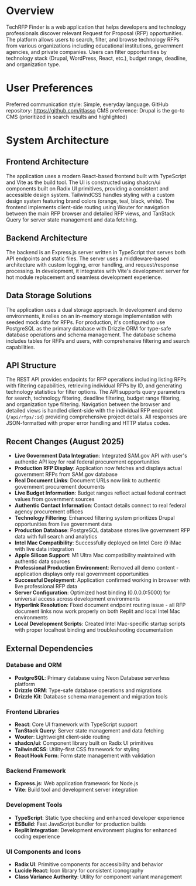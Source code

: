 # Overview

TechRFP Finder is a web application that helps developers and technology professionals discover relevant Request for Proposal (RFP) opportunities. The platform allows users to search, filter, and browse technology RFPs from various organizations including educational institutions, government agencies, and private companies. Users can filter opportunities by technology stack (Drupal, WordPress, React, etc.), budget range, deadline, and organization type.

# User Preferences

Preferred communication style: Simple, everyday language.
GitHub repository: https://github.com/itlasso
CMS preference: Drupal is the go-to CMS (prioritized in search results and highlighted)

# System Architecture

## Frontend Architecture
The application uses a modern React-based frontend built with TypeScript and Vite as the build tool. The UI is constructed using shadcn/ui components built on Radix UI primitives, providing a consistent and accessible design system. TailwindCSS handles styling with a custom design system featuring brand colors (orange, teal, black, white). The frontend implements client-side routing using Wouter for navigation between the main RFP browser and detailed RFP views, and TanStack Query for server state management and data fetching.

## Backend Architecture
The backend is an Express.js server written in TypeScript that serves both API endpoints and static files. The server uses a middleware-based architecture with custom logging, error handling, and request/response processing. In development, it integrates with Vite's development server for hot module replacement and seamless development experience.

## Data Storage Solutions
The application uses a dual storage approach. In development and demo environments, it relies on an in-memory storage implementation with seeded mock data for RFPs. For production, it's configured to use PostgreSQL as the primary database with Drizzle ORM for type-safe database operations and schema management. The database schema includes tables for RFPs and users, with comprehensive filtering and search capabilities.

## API Structure
The REST API provides endpoints for RFP operations including listing RFPs with filtering capabilities, retrieving individual RFPs by ID, and generating technology statistics for filter options. The API supports query parameters for search, technology filtering, deadline filtering, budget range filtering, and organization type filtering. Navigation between the browser and detailed views is handled client-side with the individual RFP endpoint (`/api/rfps/:id`) providing comprehensive project details. All responses are JSON-formatted with proper error handling and HTTP status codes.

## Recent Changes (August 2025)
- **Live Government Data Integration**: Integrated SAM.gov API with user's authentic API key for real federal procurement opportunities
- **Production RFP Display**: Application now fetches and displays actual government RFPs from SAM.gov database
- **Real Document Links**: Document URLs now link to authentic government procurement documents
- **Live Budget Information**: Budget ranges reflect actual federal contract values from government sources
- **Authentic Contact Information**: Contact details connect to real federal agency procurement offices
- **Technology Filtering**: Enhanced filtering system prioritizes Drupal opportunities from live government data
- **Production Database**: PostgreSQL database stores live government RFP data with full search and analytics
- **Intel Mac Compatibility**: Successfully deployed on Intel Core i9 iMac with live data integration
- **Apple Silicon Support**: M1 Ultra Mac compatibility maintained with authentic data sources
- **Professional Production Environment**: Removed all demo content - application displays only real government opportunities
- **Successful Deployment**: Application confirmed working in browser with live professional RFP data
- **Server Configuration**: Optimized host binding (0.0.0.0:5000) for universal access across development environments
- **Hyperlink Resolution**: Fixed document endpoint routing issue - all RFP document links now work properly on both Replit and local Intel Mac environments
- **Local Development Scripts**: Created Intel Mac-specific startup scripts with proper localhost binding and troubleshooting documentation

## External Dependencies

### Database and ORM
- **PostgreSQL**: Primary database using Neon Database serverless platform
- **Drizzle ORM**: Type-safe database operations and migrations
- **Drizzle Kit**: Database schema management and migration tools

### Frontend Libraries
- **React**: Core UI framework with TypeScript support
- **TanStack Query**: Server state management and data fetching
- **Wouter**: Lightweight client-side routing
- **shadcn/ui**: Component library built on Radix UI primitives
- **TailwindCSS**: Utility-first CSS framework for styling
- **React Hook Form**: Form state management with validation

### Backend Framework
- **Express.js**: Web application framework for Node.js
- **Vite**: Build tool and development server integration

### Development Tools
- **TypeScript**: Static type checking and enhanced developer experience
- **ESBuild**: Fast JavaScript bundler for production builds
- **Replit Integration**: Development environment plugins for enhanced coding experience

### UI Components and Icons
- **Radix UI**: Primitive components for accessibility and behavior
- **Lucide React**: Icon library for consistent iconography
- **Class Variance Authority**: Utility for component variant management